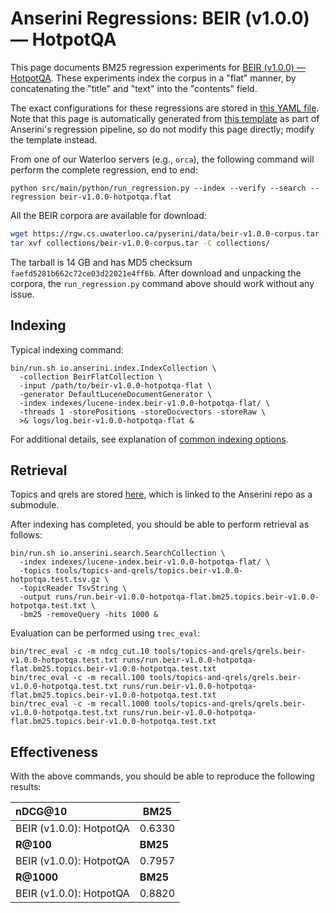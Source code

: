 # Anserini Regressions: BEIR (v1.0.0) &mdash; HotpotQA

This page documents BM25 regression experiments for [BEIR (v1.0.0) &mdash; HotpotQA](http://beir.ai/).
These experiments index the corpus in a "flat" manner, by concatenating the "title" and "text" into the "contents" field.

The exact configurations for these regressions are stored in [this YAML file](../../src/main/resources/regression/beir-v1.0.0-hotpotqa.flat.yaml).
Note that this page is automatically generated from [this template](../../src/main/resources/docgen/templates/beir-v1.0.0-hotpotqa.flat.template) as part of Anserini's regression pipeline, so do not modify this page directly; modify the template instead.

From one of our Waterloo servers (e.g., `orca`), the following command will perform the complete regression, end to end:

```
python src/main/python/run_regression.py --index --verify --search --regression beir-v1.0.0-hotpotqa.flat
```

All the BEIR corpora are available for download:

```bash
wget https://rgw.cs.uwaterloo.ca/pyserini/data/beir-v1.0.0-corpus.tar -P collections/
tar xvf collections/beir-v1.0.0-corpus.tar -C collections/
```

The tarball is 14 GB and has MD5 checksum `faefd5281b662c72ce03d22021e4ff6b`.
After download and unpacking the corpora, the `run_regression.py` command above should work without any issue.

## Indexing

Typical indexing command:

```
bin/run.sh io.anserini.index.IndexCollection \
  -collection BeirFlatCollection \
  -input /path/to/beir-v1.0.0-hotpotqa-flat \
  -generator DefaultLuceneDocumentGenerator \
  -index indexes/lucene-index.beir-v1.0.0-hotpotqa-flat/ \
  -threads 1 -storePositions -storeDocvectors -storeRaw \
  >& logs/log.beir-v1.0.0-hotpotqa-flat &
```

For additional details, see explanation of [common indexing options](../../docs/common-indexing-options.md).

## Retrieval

Topics and qrels are stored [here](https://github.com/castorini/anserini-tools/tree/master/topics-and-qrels), which is linked to the Anserini repo as a submodule.

After indexing has completed, you should be able to perform retrieval as follows:

```
bin/run.sh io.anserini.search.SearchCollection \
  -index indexes/lucene-index.beir-v1.0.0-hotpotqa-flat/ \
  -topics tools/topics-and-qrels/topics.beir-v1.0.0-hotpotqa.test.tsv.gz \
  -topicReader TsvString \
  -output runs/run.beir-v1.0.0-hotpotqa-flat.bm25.topics.beir-v1.0.0-hotpotqa.test.txt \
  -bm25 -removeQuery -hits 1000 &
```

Evaluation can be performed using `trec_eval`:

```
bin/trec_eval -c -m ndcg_cut.10 tools/topics-and-qrels/qrels.beir-v1.0.0-hotpotqa.test.txt runs/run.beir-v1.0.0-hotpotqa-flat.bm25.topics.beir-v1.0.0-hotpotqa.test.txt
bin/trec_eval -c -m recall.100 tools/topics-and-qrels/qrels.beir-v1.0.0-hotpotqa.test.txt runs/run.beir-v1.0.0-hotpotqa-flat.bm25.topics.beir-v1.0.0-hotpotqa.test.txt
bin/trec_eval -c -m recall.1000 tools/topics-and-qrels/qrels.beir-v1.0.0-hotpotqa.test.txt runs/run.beir-v1.0.0-hotpotqa-flat.bm25.topics.beir-v1.0.0-hotpotqa.test.txt
```

## Effectiveness

With the above commands, you should be able to reproduce the following results:

| **nDCG@10**                                                                                                  | **BM25**  |
|:-------------------------------------------------------------------------------------------------------------|-----------|
| BEIR (v1.0.0): HotpotQA                                                                                      | 0.6330    |
| **R@100**                                                                                                    | **BM25**  |
| BEIR (v1.0.0): HotpotQA                                                                                      | 0.7957    |
| **R@1000**                                                                                                   | **BM25**  |
| BEIR (v1.0.0): HotpotQA                                                                                      | 0.8820    |
